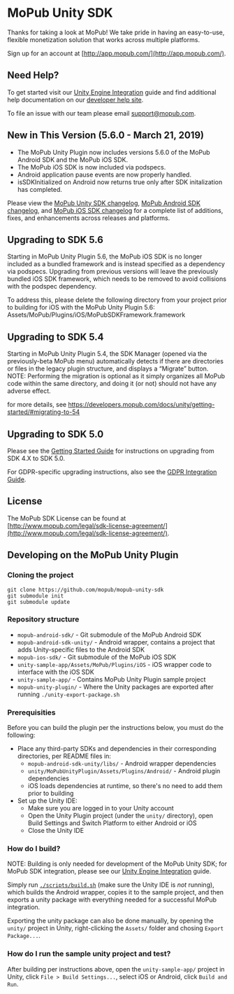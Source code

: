 # MoPub Unity SDK

Thanks for taking a look at MoPub! We take pride in having an easy-to-use, flexible monetization solution that works across multiple platforms.

Sign up for an account at [http://app.mopub.com/](http://app.mopub.com/).

## Need Help?

To get started visit our [Unity Engine Integration](https://www.mopub.com/resources/docs/unity-engine-integration/) guide and find additional help documentation on our [developer help site](http://dev.twitter.com/mopub).

To file an issue with our team please email [support@mopub.com](mailto:support@mopub.com).

## New in This Version  (5.6.0 - March 21, 2019)
- The MoPub Unity Plugin now includes versions 5.6.0 of the MoPub Android SDK and the MoPub iOS SDK.
- The MoPub iOS SDK is now included via podspecs.
- Android application pause events are now properly handled.
- isSDKInitialized on Android now returns true only after SDK initalization has completed.

Please view the [MoPub Unity SDK changelog](https://github.com/mopub/mopub-unity-sdk/blob/master/CHANGELOG.md), [MoPub Android SDK changelog](https://github.com/mopub/mopub-android-sdk/blob/master/CHANGELOG.md), and [MoPub iOS SDK changelog](https://github.com/mopub/mopub-ios-sdk/blob/master/CHANGELOG.md) for a complete list of additions, fixes, and enhancements across releases and platforms.

## Upgrading to SDK 5.6

Starting in MoPub Unity Plugin 5.6, the MoPub iOS SDK is no longer included as a bundled framework and is instead specified as a dependency via podspecs. Upgrading from previous versions will leave the previously bundled iOS SDK framework, which needs to be removed to avoid collisions with the podspec dependency.

To address this, please delete the following directory from your project prior to building for iOS with the MoPub Unity Plugin 5.6: Assets/MoPub/Plugins/iOS/MoPubSDKFramework.framework

## Upgrading to SDK 5.4

Starting in MoPub Unity Plugin 5.4, the SDK Manager (opened via the previously-beta MoPub menu) automatically detects if there are directories or files in the legacy plugin structure, and displays a “Migrate” button.
NOTE: Performing the migration is optional as it simply organizes all MoPub code within the same directory, and doing it (or not) should not have any adverse effect.

for more details, see https://developers.mopub.com/docs/unity/getting-started/#migrating-to-54

## Upgrading to SDK 5.0

Please see the [Getting Started Guide](https://developers.mopub.com/docs/unity/getting-started/) for instructions on upgrading from SDK 4.X to SDK 5.0.

For GDPR-specific upgrading instructions, also see the [GDPR Integration Guide](https://developers.mopub.com/docs/publisher/gdpr-guide/).

## License

The MoPub SDK License can be found at [http://www.mopub.com/legal/sdk-license-agreement/](http://www.mopub.com/legal/sdk-license-agreement/).

## Developing on the MoPub Unity Plugin

### Cloning the project
```
git clone https://github.com/mopub/mopub-unity-sdk
git submodule init
git submodule update
```

### Repository structure

* `mopub-android-sdk/` - Git submodule of the MoPub Android SDK
* `mopub-android-sdk-unity/` - Android wrapper, contains a project that adds Unity-specific files to the Android SDK
* `mopub-ios-sdk/` - Git submodule of the MoPub iOS SDK
* `unity-sample-app/Assets/MoPub/Plugins/iOS` - iOS wrapper code to interface with the iOS SDK
* `unity-sample-app/` - Contains MoPub Unity Plugin sample project
* `mopub-unity-plugin/` - Where the Unity packages are exported after running `./unity-export-package.sh`

### Prerequisities
Before you can build the plugin per the instructions below, you must do the following:
* Place any third-party SDKs and dependencies in their corresponding directories, per README files in:
  * `mopub-android-sdk-unity/libs/` - Android wrapper dependencies
  * `unity/MoPubUnityPlugin/Assets/Plugins/Android/` - Android plugin dependencies
  * iOS loads dependencies at runtime, so there's no need to add them prior to building
* Set up the Unity IDE:
  * Make sure you are logged in to your Unity account
  * Open the Unity Plugin project (under the `unity/` directory), open Build Settings and Switch Platform to either Android or iOS
  * Close the Unity IDE

### How do I build?

NOTE: Building is only needed for development of the MoPub Unity SDK; for MoPub SDK integration, please see our [Unity Engine Integration](https://www.mopub.com/resources/docs/unity-engine-integration/) guide.

Simply run [`./scripts/build.sh`](https://github.com/mopub/mopub-unity-sdk/blob/master/scripts/build.sh) (make sure the Unity IDE is *not* running), which builds the Android wrapper, copies it to the sample project, and then exports a unity package with everything needed for a successful MoPub integration.

Exporting the unity package can also be done manually, by opening the `unity/` project in Unity, right-clicking the `Assets/` folder and chosing `Export Package...`.

### How do I run the sample unity project and test?

After building per instructions above, open the `unity-sample-app/` project in Unity, click `File > Build Settings...`, select iOS or Android, click `Build and Run`.

